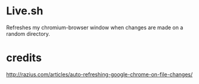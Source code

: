# Live.sh
Refreshes my chromium-browser window when changes are made on a random directory.
# credits 
http://razius.com/articles/auto-refreshing-google-chrome-on-file-changes/

